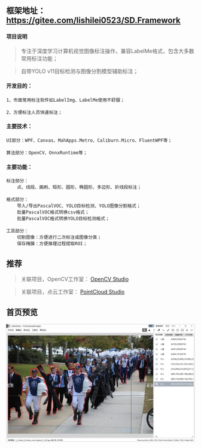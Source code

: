 ## 框架地址：https://gitee.com/lishilei0523/SD.Framework

#### 项目说明
> 专注于深度学习计算机视觉图像标注操作，兼容LabelMe格式，包含大多数常用标注功能；

> 自带YOLO v11目标检测与图像分割模型辅助标注；

#### 开发目的：
    1、市面常用标注软件如LabelImg、LabelMe使用不舒服；

    2、方便标注人员快速标注；

#### 主要技术：
    UI部分：WPF、Canvas、MahApps.Metro、Caliburn.Micro、FluentWPF等；

    算法部分：OpenCV、OnnxRuntime等；

#### 主要功能：
    标注部分：
        点、线段、画刷、矩形、圆形、椭圆形、多边形、折线段标注；

    格式部分：
        导入/导出PascalVOC、YOLO目标检测、YOLO图像分割格式；
        批量PascalVOC格式转换csv格式；
        批量PascalVOC格式转换YOLO目标检测格式；

    工具部分：
        切割图像：方便进行二次标注或图像分类；
        保存掩膜：方便推理过程提取ROI；

## 推荐

> 关联项目，OpenCV工作室：
> [OpenCV Studio](https://gitee.com/lishilei0523/OpenCV-Studio)

> 关联项目，点云工作室：
> [PointCloud Studio](https://gitee.com/lishilei0523/PointCloud-Studio)

## 首页预览
![Index](assets/Index.png)
